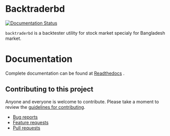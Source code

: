 # Backtraderbd

[![Documentation Status](https://readthedocs.org/projects/backtraderbd/badge/?version=latest)](https://backtraderbd.readthedocs.io/en/latest/?badge=latest)

`backtraderbd` is a backtester utility for stock market specialy for Bangladesh market.

# Documentation

Complete documentation can be found at [Readthedocs](http://backtraderbd.readthedocs.io/en/latest/ "backtraderbd's readthedocs") .


## Contributing to this project

Anyone and everyone is welcome to contribute. Please take a moment to
review the [guidelines for contributing](CONTRIBUTING.md).

* [Bug reports](CONTRIBUTING.md#bugs)
* [Feature requests](CONTRIBUTING.md#features)
* [Pull requests](CONTRIBUTING.md#pull-requests)
